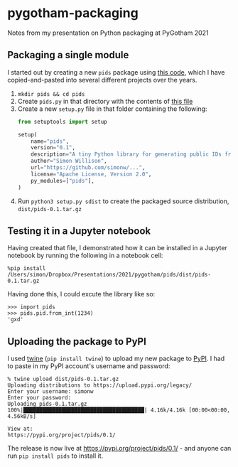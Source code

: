 # pygotham-packaging

Notes from my presentation on Python packaging at PyGotham 2021

## Packaging a single module

I started out by creating a new `pids` package using [this code](https://github.com/CAVaccineInventory/vial/blob/main/vaccinate/core/baseconverter.py), which I have copied-and-pasted into several different projects over the years.

1. `mkdir pids && cd pids`
2. Create `pids.py` in that directory with the contents of [this file](https://github.com/CAVaccineInventory/vial/blob/main/vaccinate/core/baseconverter.py)
3. Create a new `setup.py` file in that folder containing the following:
    ```python
    from setuptools import setup

    setup(
        name="pids",
        version="0.1",
        description="A tiny Python library for generating public IDs from integers",
        author="Simon Willison",
        url="https://github.com/simonw/...",
        license="Apache License, Version 2.0",    
        py_modules=["pids"],
    )
    ```
4. Run `python3 setup.py sdist` to create the packaged source distribution, `dist/pids-0.1.tar.gz`

## Testing it in a Jupyter notebook

Having created that file, I demonstrated how it can be installed in a Jupyter notebook by running the following in a notebook cell:

    %pip install /Users/simon/Dropbox/Presentations/2021/pygotham/pids/dist/pids-0.1.tar.gz

Having done this, I could excute the library like so:

    >>> import pids
    >>> pids.pid.from_int(1234)
    'gxd'

## Uploading the package to PyPI

I used [twine](https://pypi.org/project/twine/) (`pip install twine`) to upload my new package to [PyPI](https://pypi.org/). I had to paste in my PyPI account's username and password:
```
% twine upload dist/pids-0.1.tar.gz
Uploading distributions to https://upload.pypi.org/legacy/
Enter your username: simonw
Enter your password: 
Uploading pids-0.1.tar.gz
100%|██████████████████████████████████████| 4.16k/4.16k [00:00<00:00, 4.56kB/s]

View at:
https://pypi.org/project/pids/0.1/
```
The release is now live at https://pypi.org/project/pids/0.1/ - and anyone can run `pip install pids` to install it.
